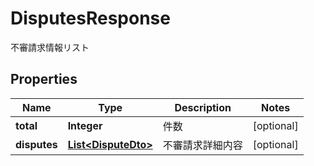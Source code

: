 

# DisputesResponse

不審請求情報リスト
## Properties

Name | Type | Description | Notes
------------ | ------------- | ------------- | -------------
**total** | **Integer** | 件数 |  [optional]
**disputes** | [**List&lt;DisputeDto&gt;**](DisputeDto.md) | 不審請求詳細内容 |  [optional]



